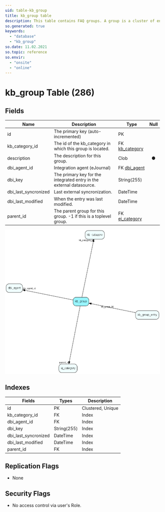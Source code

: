 ```yaml
---
uid: table-kb_group
title: kb_group table
description: This table contains FAQ groups. A group is a cluster of entries (potentially located anywhere in the FAQ hierarchy). A group is located in a certain category.
so.generated: true
keywords:
  - "database"
  - "kb_group"
so.date: 11.02.2021
so.topic: reference
so.envir:
  - "onsite"
  - "online"
---
```


# kb\_group Table (286)

## Fields

| Name | Description | Type | Null |
|------|-------------|------|:----:|
|id|The primary key (auto-incremented)|PK| |
|kb\_category\_id|The id of the kb_category in which this group is located.|FK [kb_category](kb-category.md)| |
|description|The description for this group.|Clob|&#x25CF;|
|dbi\_agent\_id|Integration agent (eJournal)|FK [dbi_agent](dbi-agent.md)| |
|dbi\_key|The primary key for the integrated entry in the external datasource.|String(255)| |
|dbi\_last\_syncronized|Last external syncronization.|DateTime| |
|dbi\_last\_modified|When the entry was last modified.|DateTime| |
|parent\_id|The parent group for this group. -1 if this is a toplevel group.|FK [ej_category](ej-category.md)| |


![kb_group table relationship diagram](./media/kb_group.png)

## Indexes

| Fields | Types | Description |
|--------|-------|-------------|
|id |PK |Clustered, Unique |
|kb\_category\_id |FK |Index |
|dbi\_agent\_id |FK |Index |
|dbi\_key |String(255) |Index |
|dbi\_last\_syncronized |DateTime |Index |
|dbi\_last\_modified |DateTime |Index |
|parent\_id |FK |Index |

## Replication Flags

* None

## Security Flags

* No access control via user's Role.

